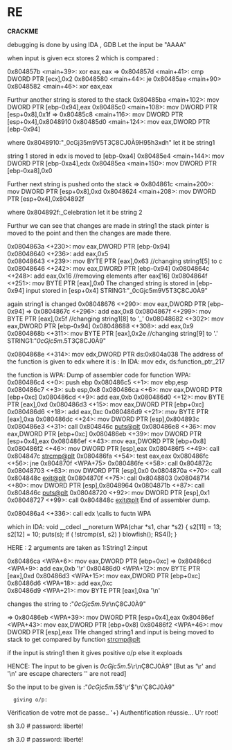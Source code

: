# RE
**CRACKME**


debugging is done by using IDA , GDB
Let the input be "AAAA"
  
when input is given ecx stores 2 which is compared :

   0x804857b <main+39>:	xor    eax,eax
=> 0x804857d <main+41>:	cmp    DWORD PTR [ecx],0x2
   0x8048580 <main+44>:	je     0x80485ae <main+90>
   0x8048582 <main+46>:	xor    eax,eax

Furthur another string is stored to the stack
   0x80485ba <main+102>:	mov    DWORD PTR [ebp-0x94],eax
   0x80485c0 <main+108>:	mov    DWORD PTR [esp+0x8],0x1f
=> 0x80485c8 <main+116>:	mov    DWORD PTR [esp+0x4],0x8048910
   0x80485d0 <main+124>:	mov    eax,DWORD PTR [ebp-0x94]
  
  where 0x8048910:"_0cGj35m9V5T3Ç8CJ0À9H95h3xdh"
  let it be string1

 string 1 stored in edx is moved to [ebp-0xa4]
   0x80485e4 <main+144>:	mov    DWORD PTR [ebp-0xa4],edx
   0x80485ea <main+150>:	mov    DWORD PTR [ebp-0xa8],0x0

Further next string is pushed onto the stack
=> 0x804861c <main+200>:	mov    DWORD PTR [esp+0x8],0xd
   0x8048624 <main+208>:	mov    DWORD PTR [esp+0x4],0x804892f
   
  where 0x804892f:_Celebration
  let it be string 2

Furthur we can see that changes are made in string1
the stack pinter is moved to the point and then the changes are made there.

0x0804863a <+230>:	mov    eax,DWORD PTR [ebp-0x94]   
   0x08048640 <+236>:	add    eax,0x5                   
   0x08048643 <+239>:	mov    BYTE PTR [eax],0x63                //changing string1[5] to c
   0x08048646 <+242>:	mov    eax,DWORD PTR [ebp-0x94]
   0x0804864c <+248>:	add    eax,0x16                           //removing elements after eax[16]
   0x0804864f <+251>:	mov    BYTE PTR [eax],0x0
The changed string is stored in [ebp-0x94]
input stored in  [esp+0x4]
STRING1:"_0cGjc5m9V5T3Ç8CJ0À9"


again string1 is changed
   0x08048676 <+290>:	mov    eax,DWORD PTR [ebp-0x94]
=> 0x0804867c <+296>:	add    eax,0x8
   0x0804867f <+299>:	mov    BYTE PTR [eax],0x5f                //changing string1[8] to '_'
   0x08048682 <+302>:	mov    eax,DWORD PTR [ebp-0x94]
   0x08048688 <+308>:	add    eax,0x9
   0x0804868b <+311>:	mov    BYTE PTR [eax],0x2e                //changing string[9]  to '.'
STRING1:"_0cGjc5m_.5T3Ç8CJ0À9"

0x0804868e <+314>:	mov    edx,DWORD PTR ds:0x804a038
The address of the function is given to edx where it is :
In IDA:
mov     edx, ds:function_ptr_217  


the function is WPA:
Dump of assembler code for function WPA:
   0x080486c4 <+0>:	push   ebp
   0x080486c5 <+1>:	mov    ebp,esp
   0x080486c7 <+3>:	sub    esp,0x8
   0x080486ca <+6>:	mov    eax,DWORD PTR [ebp+0xc]
   0x080486cd <+9>:	add    eax,0xb
   0x080486d0 <+12>:	mov    BYTE PTR [eax],0xd
   0x080486d3 <+15>:	mov    eax,DWORD PTR [ebp+0xc]
   0x080486d6 <+18>:	add    eax,0xc
   0x080486d9 <+21>:	mov    BYTE PTR [eax],0xa
   0x080486dc <+24>:	mov    DWORD PTR [esp],0x804893c
   0x080486e3 <+31>:	call   0x804846c <puts@plt>
   0x080486e8 <+36>:	mov    eax,DWORD PTR [ebp+0xc]
   0x080486eb <+39>:	mov    DWORD PTR [esp+0x4],eax
   0x080486ef <+43>:	mov    eax,DWORD PTR [ebp+0x8]
   0x080486f2 <+46>:	mov    DWORD PTR [esp],eax
   0x080486f5 <+49>:	call   0x804847c <strcmp@plt>
   0x080486fa <+54>:	test   eax,eax
   0x080486fc <+56>:	jne    0x804870f <WPA+75>
   0x080486fe <+58>:	call   0x804872c <blowfish>
   0x08048703 <+63>:	mov    DWORD PTR [esp],0x0
   0x0804870a <+70>:	call   0x804848c <exit@plt>
   0x0804870f <+75>:	call   0x8048803 <RS4>
   0x08048714 <+80>:	mov    DWORD PTR [esp],0x8048964
   0x0804871b <+87>:	call   0x804846c <puts@plt>
   0x08048720 <+92>:	mov    DWORD PTR [esp],0x1
   0x08048727 <+99>:	call   0x804848c <exit@plt>
End of assembler dump.


   0x080486a4 <+336>:	call   edx \\calls to fuctn WPA 
 
which in IDA:
void __cdecl __noreturn WPA(char *s1, char *s2)
{
  s2[11] = 13;
  s2[12] = 10;
  puts(s);
  if ( !strcmp(s1, s2) )
    blowfish();
  RS4();
}


HERE :
2 arguments are taken as 
1:String1
2:input

   0x80486ca <WPA+6>:	mov    eax,DWORD PTR [ebp+0xc]
=> 0x80486cd <WPA+9>:	add    eax,0xb                            '\r'
   0x80486d0 <WPA+12>:	mov    BYTE PTR [eax],0xd
   0x80486d3 <WPA+15>:	mov    eax,DWORD PTR [ebp+0xc]
   0x80486d6 <WPA+18>:	add    eax,0xc                          
   0x80486d9 <WPA+21>:	mov    BYTE PTR [eax],0xa                 '\n'  

changes the string to :"_0cGjc5m_.5\r\nÇ8CJ0À9"

=> 0x80486eb <WPA+39>:	mov    DWORD PTR [esp+0x4],eax
   0x80486ef <WPA+43>:	mov    eax,DWORD PTR [ebp+0x8]
   0x80486f2 <WPA+46>:	mov    DWORD PTR [esp],eax
THe changed string1 and input is being moved to stack to get compared by function <strcmp@plt>

if the input is string1 then it gives positive o/p else it exploads



HENCE:
The input to be given is _0cGjc5m_.5\r\nÇ8CJ0À9"
 [But as '\r' and '\n' are escape charecters '\' are not read]

 So the input to be given is :"_0cGjc5m_.5$'\r'$'\n'Ç8CJ0À9"


      giving o/p:
Vérification de votre mot de passe..
'+) Authentification réussie...
 U'r root! 

 sh 3.0 # password: liberté!


 sh 3.0 # password: liberté!

  
